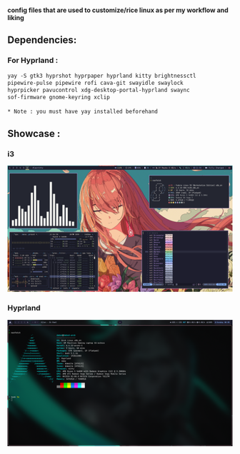 #### config files that are used to customize/rice linux as per my workflow and liking

## Dependencies:
### For Hyprland :
    yay -S gtk3 hyprshot hyprpaper hyprland kitty brightnessctl
    pipewire-pulse pipewire rofi cava-git swayidle swaylock
    hyprpicker pavucontrol xdg-desktop-portal-hyprland swaync
    sof-firmware gnome-keyring xclip

    * Note : you must have yay installed beforehand
## Showcase :
### i3

<p align="center">
  <img src="assets/i3.png"/>
</p>

### Hyprland
<p align="center">
  <img src="assets/hyprland.png"/>
</p>


